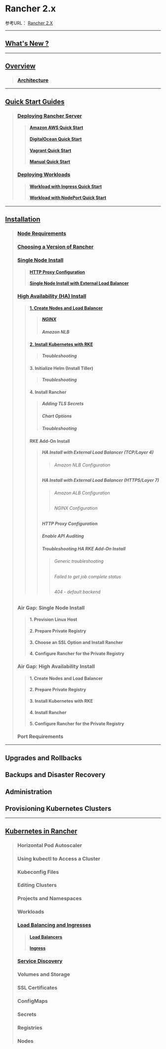 # Rancher 2.x

参考URL： [Rancher 2.X](https://rancher.com/docs/rancher/v2.x/en/)

---
## [What's New ?](0000whatnew/0000whatnew.md)
---
## [Overview](0100overview/0100overview.md)
> ### [Architecture](0100overview/0200architecture.md)
---
## [Quick Start Guides](0200quickstartguides/0100quickstartguides.md)
> ### [Deploying Rancher Server](0200quickstartguides/0200deployingrancherserver.md)
>> #### [Amazon AWS Quick Start](0200quickstartguides/0201amazonAWSquickstart.md)
>> #### [DigitalOcean Quick Start](0200quickstartguides/0202digitalOceanquickstart.md)
>> #### [Vagrant Quick Start](0200quickstartguides/0203Vagrantquickstart.md)
>> #### [Manual Quick Start](0200quickstartguides/0204Manualquickstart.md)
> ### [Deploying Workloads](0200quickstartguides/0300deployingworkloads.md)
>> #### [Workload with Ingress Quick Start](0200quickstartguides/0301Workloadwithingressquickstart.md)
>> #### [Workload with NodePort Quick Start](0200quickstartguides/0302WorkloadwithNodePortquickstart.md)
---
## [Installation](0300installation/0100installation.md)
> ### [Node Requirements](0300installation/0200noderequirements.md) 
> ### [Choosing a Version of Rancher](0300installation/0300choosingversionofrancher.md)
> ### [Single Node Install](0300installation/0400singlenodeinstall.md)
>> #### [HTTP Proxy Configuration](0300installation/0410HTTPproxyconfiguration.md)
>> #### [Single Node Install with External Load Balancer](0300installation/0420installwithloadbalancer.md)
> ### [High Availability (HA) Install](0300installation/0500highavailabilityinstall.md)
>> #### [1. Create Nodes and Load Balancer](0300installation/0510createnodesandloadbalancer.md)
>>> ##### [NGINX](0300installation/0511NGINX.md)
>>> ##### Amazon NLB
>> #### [2. Install Kubernetes with RKE](0300installation/0520installKuberneteswithRKE.md)
>>> ##### Troubleshooting
>> #### 3. Initialize Helm (Install Tiller)
>>> ##### Troubleshooting
>> #### 4. Install Rancher
>>> ##### Adding TLS Secrets
>>> ##### Chart Options
>>> ##### Troubleshooting
>> #### RKE Add-On Install
>>> ##### HA Install with External Load Balancer (TCP/Layer 4)
>>>> ###### Amazon NLB Configuration
>>> ##### HA Install with External Load Balancer (HTTPS/Layer 7)
>>>> ###### Amazon ALB Configuration
>>>> ###### NGINX Configuration
>>> ##### HTTP Proxy Configuration
>>> ##### Enable API Auditing
>>> ##### Troubleshooting HA RKE Add-On Install
>>>> ###### Generic troubleshooting
>>>> ###### Failed to get job complete status
>>>> ###### 404 - default backend
> ### Air Gap: Single Node Install
>> #### 1. Provision Linux Host
>> #### 2. Prepare Private Registry
>> #### 3. Choose an SSL Option and Install Rancher
>> #### 4. Configure Rancher for the Private Registry
> ### Air Gap: High Availability Install
>> #### 1. Create Nodes and Load Balancer
>> #### 2. Prepare Private Registry
>> #### 3. Install Kubernetes with RKE
>> #### 4. Install Rancher
>> #### 5. Configure Rancher for the Private Registry
> ### Port Requirements 
---
## Upgrades and Rollbacks

## Backups and Disaster Recovery

## Administration

## Provisioning Kubernetes Clusters

---
## [Kubernetes in Rancher](0800kubernetesrancher/0100kubernetesrancher.md)
> ### Horizontal Pod Autoscaler
> ### Using kubectl to Access a Cluster
> ### Kubeconfig Files
> ### Editing Clusters
> ### Projects and Namespaces
> ### Workloads
> ### [Load Balancing and Ingresses](0800kubernetesrancher/0800loadbalancingingresses.md)
>> #### [Load Balancers](0800kubernetesrancher/0801loadbalancers.md)
>> #### [Ingress](0800kubernetesrancher/0802ingress.md)
> ### [Service Discovery](0800kubernetesrancher/0900servicediscovery.md)
> ### Volumes and Storage
> ### SSL Certificates
> ### ConfigMaps
> ### Secrets
> ### Registries
> ### Nodes
